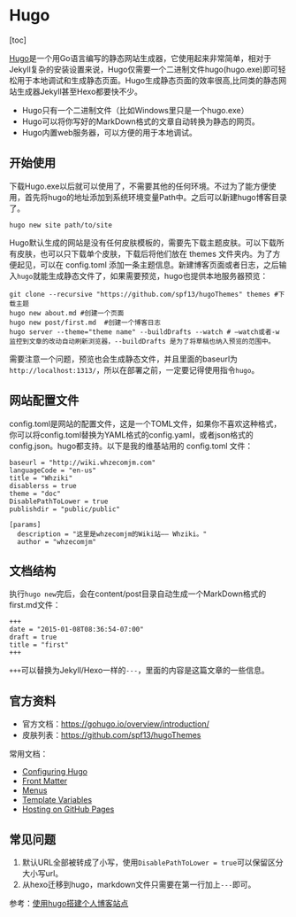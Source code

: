# Hugo

[toc]

[Hugo](https://gohugo.io/)是一个用Go语言编写的静态网站生成器，它使用起来非常简单，相对于Jekyll复杂的安装设置来说，Hugo仅需要一个二进制文件hugo(hugo.exe)即可轻松用于本地调试和生成静态页面。Hugo生成静态页面的效率很高,比同类的静态网站生成器Jekyll甚至Hexo都要快不少。

- Hugo只有一个二进制文件（比如Windows里只是一个hugo.exe）
- Hugo可以将你写好的MarkDown格式的文章自动转换为静态的网页。
- Hugo内置web服务器，可以方便的用于本地调试。

## 开始使用
下载Hugo.exe以后就可以使用了，不需要其他的任何环境。不过为了能方便使用，首先将hugo的地址添加到系统环境变量Path中。之后可以新建hugo博客目录了。

    hugo new site path/to/site

Hugo默认生成的网站是没有任何皮肤模板的，需要先下载主题皮肤。可以下载所有皮肤，也可以只下载单个皮肤，下载后将他们放在 themes 文件夹内。为了方便起见，可以在 config.toml 添加一条主题信息。新建博客页面或者日志，之后输入`hugo`就能生成静态文件了，如果需要预览，hugo也提供本地服务器预览：

    git clone --recursive "https://github.com/spf13/hugoThemes" themes #下载主题
    hugo new about.md #创建一个页面
    hugo new post/first.md  #创建一个博客日志
    hugo server --theme="theme name" --buildDrafts --watch # –watch或者-w 监控到文章的改动自动刷新浏览器，--buildDrafts 是为了将草稿也纳入预览的范围中。

需要注意一个问题，预览也会生成静态文件，并且里面的baseurl为`http://localhost:1313/`，所以在部署之前，一定要记得使用指令`hugo`。

## 网站配置文件

config.toml是网站的配置文件，这是一个TOML文件，如果你不喜欢这种格式，你可以将config.toml替换为YAML格式的config.yaml，或者json格式的config.json。hugo都支持。以下是我的维基站用的 config.toml 文件：

```
baseurl = "http://wiki.whzecomjm.com"
languageCode = "en-us"
title = "Whziki"
disablerss = true
theme = "doc"
DisablePathToLower = true
publishdir = "public/public"

[params]
  description = "这里是whzecomjm的Wiki站—— Whziki。"
  author = "whzecomjm"
```

## 文档结构

执行`hugo new`完后，会在content/post目录自动生成一个MarkDown格式的first.md文件：

    +++
    date = "2015-01-08T08:36:54-07:00"
    draft = true
    title = "first"
    +++

`+++`可以替换为Jekyll/Hexo一样的`---`，里面的内容是这篇文章的一些信息。

## 官方资料

- 官方文档：https://gohugo.io/overview/introduction/
- 皮肤列表：https://github.com/spf13/hugoThemes

常用文档：

* [Configuring Hugo](https://gohugo.io/overview/configuration/)
* [Front Matter](https://gohugo.io/content/front-matter/)
* [Menus](https://gohugo.io/extras/menus/)
* [Template Variables](https://gohugo.io/templates/variables/)
* [Hosting on GitHub Pages](https://gohugo.io/tutorials/github-pages-blog/)

## 常见问题

1. 默认URL全部被转成了小写，使用`DisablePathToLower = true`可以保留区分大小写url。
2. 从hexo迁移到hugo，markdown文件只需要在第一行加上`---`即可。

参考：[使用hugo搭建个人博客站点](http://blog.coderzh.com/2015/08/29/hugo/)
